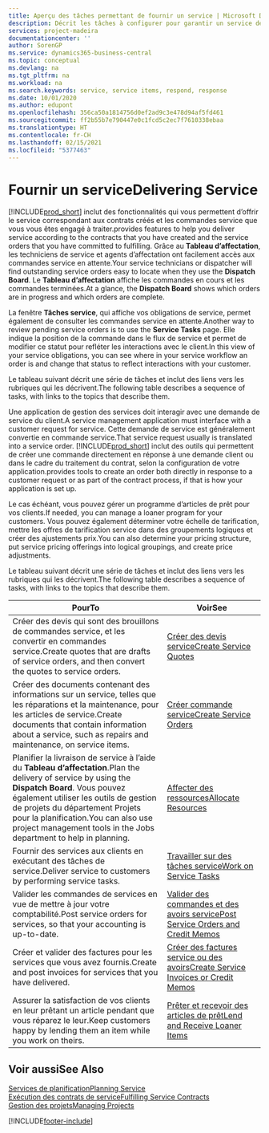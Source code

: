 ```yaml
---
title: Aperçu des tâches permettant de fournir un service | Microsoft Docs
description: Décrit les tâches à configurer pour garantir un service de qualité et respecter les engagement vis-à-vis des clients.
services: project-madeira
documentationcenter: ''
author: SorenGP
ms.service: dynamics365-business-central
ms.topic: conceptual
ms.devlang: na
ms.tgt_pltfrm: na
ms.workload: na
ms.search.keywords: service, service items, respond, response
ms.date: 10/01/2020
ms.author: edupont
ms.openlocfilehash: 356ca50a1814756d0ef2ad9c3e478d94af5fd461
ms.sourcegitcommit: ff2b55b7e790447e0c1fcd5c2ec7f7610338ebaa
ms.translationtype: HT
ms.contentlocale: fr-CH
ms.lasthandoff: 02/15/2021
ms.locfileid: "5377463"
---
```

# <a name="delivering-service"></a><span data-ttu-id="de866-103">Fournir un service</span><span class="sxs-lookup"><span data-stu-id="de866-103">Delivering Service</span></span>
[!INCLUDE[prod_short](includes/prod_short.md)] <span data-ttu-id="de866-104">inclut des fonctionnalités qui vous permettent d’offrir le service correspondant aux contrats créés et les commandes service que vous vous êtes engagé à traiter.</span><span class="sxs-lookup"><span data-stu-id="de866-104">provides features to help you deliver service according to the contracts that you have created and the service orders that you have committed to fulfilling.</span></span> <span data-ttu-id="de866-105">Grâce au **Tableau d’affectation**, les techniciens de service et agents d’affectation ont facilement accès aux commandes service en attente.</span><span class="sxs-lookup"><span data-stu-id="de866-105">Your service technicians or dispatcher will find outstanding service orders easy to locate when they use the **Dispatch Board**.</span></span> <span data-ttu-id="de866-106">Le **Tableau d’affectation** affiche les commandes en cours et les commandes terminées.</span><span class="sxs-lookup"><span data-stu-id="de866-106">At a glance, the **Dispatch Board** shows which orders are in progress and which orders are complete.</span></span>  
  
<span data-ttu-id="de866-107">La fenêtre **Tâches service**, qui affiche vos obligations de service, permet également de consulter les commandes service en attente.</span><span class="sxs-lookup"><span data-stu-id="de866-107">Another way to review pending service orders is to use the **Service Tasks** page.</span></span> <span data-ttu-id="de866-108">Elle indique la position de la commande dans le flux de service et permet de modifier ce statut pour refléter les interactions avec le client.</span><span class="sxs-lookup"><span data-stu-id="de866-108">In this view of your service obligations, you can see where in your service workflow an order is and change that status to reflect interactions with your customer.</span></span>  
  
<span data-ttu-id="de866-109">Le tableau suivant décrit une série de tâches et inclut des liens vers les rubriques qui les décrivent.</span><span class="sxs-lookup"><span data-stu-id="de866-109">The following table describes a sequence of tasks, with links to the topics that describe them.</span></span>   

<span data-ttu-id="de866-110">Une application de gestion des services doit interagir avec une demande de service du client.</span><span class="sxs-lookup"><span data-stu-id="de866-110">A service management application must interface with a customer request for service.</span></span> <span data-ttu-id="de866-111">Cette demande de service est généralement convertie en commande service.</span><span class="sxs-lookup"><span data-stu-id="de866-111">That service request usually is translated into a service order.</span></span> [!INCLUDE[prod_short](includes/prod_short.md)] <span data-ttu-id="de866-112">inclut des outils qui permettent de créer une commande directement en réponse à une demande client ou dans le cadre du traitement du contrat, selon la configuration de votre application.</span><span class="sxs-lookup"><span data-stu-id="de866-112">provides tools to create an order both directly in response to a customer request or as part of the contract process, if that is how your application is set up.</span></span>  
  
<span data-ttu-id="de866-113">Le cas échéant, vous pouvez gérer un programme d’articles de prêt pour vos clients.</span><span class="sxs-lookup"><span data-stu-id="de866-113">If needed, you can manage a loaner program for your customers.</span></span> <span data-ttu-id="de866-114">Vous pouvez également déterminer votre échelle de tarification, mettre les offres de tarification service dans des groupements logiques et créer des ajustements prix.</span><span class="sxs-lookup"><span data-stu-id="de866-114">You can also determine your pricing structure, put service pricing offerings into logical groupings, and create price adjustments.</span></span>  
  
<span data-ttu-id="de866-115">Le tableau suivant décrit une série de tâches et inclut des liens vers les rubriques qui les décrivent.</span><span class="sxs-lookup"><span data-stu-id="de866-115">The following table describes a sequence of tasks, with links to the topics that describe them.</span></span>   
  
|<span data-ttu-id="de866-116">**Pour**</span><span class="sxs-lookup"><span data-stu-id="de866-116">**To**</span></span>|<span data-ttu-id="de866-117">**Voir**</span><span class="sxs-lookup"><span data-stu-id="de866-117">**See**</span></span>|  
|------------|-------------|  
|<span data-ttu-id="de866-118">Créer des devis qui sont des brouillons de commandes service, et les convertir en commandes service.</span><span class="sxs-lookup"><span data-stu-id="de866-118">Create quotes that are drafts of service orders, and then convert the quotes to service orders.</span></span>|[<span data-ttu-id="de866-119">Créer des devis service</span><span class="sxs-lookup"><span data-stu-id="de866-119">Create Service Quotes</span></span>](service-how-to-create-service-quotes.md)|
|<span data-ttu-id="de866-120">Créer des documents contenant des informations sur un service, telles que les réparations et la maintenance, pour les articles de service.</span><span class="sxs-lookup"><span data-stu-id="de866-120">Create documents that contain information about a service, such as repairs and maintenance, on service items.</span></span>|[<span data-ttu-id="de866-121">Créer commande service</span><span class="sxs-lookup"><span data-stu-id="de866-121">Create Service Orders</span></span>](service-how-to-create-service-orders.md)|
|<span data-ttu-id="de866-122">Planifier la livraison de service à l’aide du **Tableau d’affectation**.</span><span class="sxs-lookup"><span data-stu-id="de866-122">Plan the delivery of service by using the **Dispatch Board**.</span></span> <span data-ttu-id="de866-123">Vous pouvez également utiliser les outils de gestion de projets du département Projets pour la planification.</span><span class="sxs-lookup"><span data-stu-id="de866-123">You can also use project management tools in the Jobs department to help in planning.</span></span>|[<span data-ttu-id="de866-124">Affecter des ressources</span><span class="sxs-lookup"><span data-stu-id="de866-124">Allocate Resources</span></span>](service-how-to-allocate-resources.md)|  
|<span data-ttu-id="de866-125">Fournir des services aux clients en exécutant des tâches de service.</span><span class="sxs-lookup"><span data-stu-id="de866-125">Deliver service to customers by performing service tasks.</span></span>|[<span data-ttu-id="de866-126">Travailler sur des tâches service</span><span class="sxs-lookup"><span data-stu-id="de866-126">Work on Service Tasks</span></span>](service-how-to-work-on-service-tasks.md)|  
|<span data-ttu-id="de866-127">Valider les commandes de services en vue de mettre à jour votre comptabilité.</span><span class="sxs-lookup"><span data-stu-id="de866-127">Post service orders for services, so that your accounting is up-to-date.</span></span>|[<span data-ttu-id="de866-128">Valider des commandes et des avoirs service</span><span class="sxs-lookup"><span data-stu-id="de866-128">Post Service Orders and Credit Memos</span></span>](service-how-to-post-service-orders.md)|  
|<span data-ttu-id="de866-129">Créer et valider des factures pour les services que vous avez fournis.</span><span class="sxs-lookup"><span data-stu-id="de866-129">Create and post invoices for services that you have delivered.</span></span>|[<span data-ttu-id="de866-130">Créer des factures service ou des avoirs</span><span class="sxs-lookup"><span data-stu-id="de866-130">Create Service Invoices or Credit Memos</span></span>](service-how-create-invoices.md)|  
|<span data-ttu-id="de866-131">Assurer la satisfaction de vos clients en leur prêtant un article pendant que vous réparez le leur.</span><span class="sxs-lookup"><span data-stu-id="de866-131">Keep customers happy by lending them an item while you work on theirs.</span></span>| [<span data-ttu-id="de866-132">Prêter et recevoir des articles de prêt</span><span class="sxs-lookup"><span data-stu-id="de866-132">Lend and Receive Loaner Items</span></span>](service-how-to-lend-receive-loaners.md)|
  
## <a name="see-also"></a><span data-ttu-id="de866-133">Voir aussi</span><span class="sxs-lookup"><span data-stu-id="de866-133">See Also</span></span>  
[<span data-ttu-id="de866-134">Services de planification</span><span class="sxs-lookup"><span data-stu-id="de866-134">Planning Service</span></span>](service-plan-service.md)  
[<span data-ttu-id="de866-135">Exécution des contrats de service</span><span class="sxs-lookup"><span data-stu-id="de866-135">Fulfilling Service Contracts</span></span>](service-fulfill-service-contracts.md)  
[<span data-ttu-id="de866-136">Gestion des projets</span><span class="sxs-lookup"><span data-stu-id="de866-136">Managing Projects</span></span>](projects-manage-projects.md)  


[!INCLUDE[footer-include](includes/footer-banner.md)]